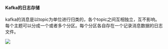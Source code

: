 #### Kafka的日志存储

kafka的消息是以topic为单位进行归类的，各个topic之间互相独立，互不影响。每个主题可以分成一个或者多个分区。每个分区各自存在一个记录消息数据的日志文件。

![](http://typora-image.test.upcdn.net/images/kafka-topic.jpg)
